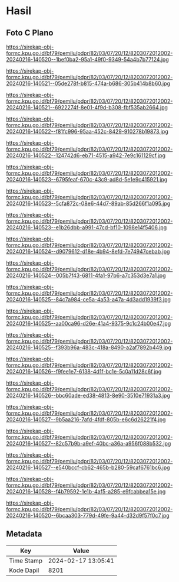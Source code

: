 # Hasil

## Foto C Plano

https://sirekap-obj-formc.kpu.go.id/bf79/pemilu/pdpr/82/03/07/20/12/8203072012002-20240216-140520--1bef0ba2-95a1-49f0-9349-54a4b7b77124.jpg

https://sirekap-obj-formc.kpu.go.id/bf79/pemilu/pdpr/82/03/07/20/12/8203072012002-20240216-140521--05de278f-b815-474a-b686-305b414b8b60.jpg

https://sirekap-obj-formc.kpu.go.id/bf79/pemilu/pdpr/82/03/07/20/12/8203072012002-20240216-140521--6922274f-8e01-4f9d-b308-fbf535ab2664.jpg

https://sirekap-obj-formc.kpu.go.id/bf79/pemilu/pdpr/82/03/07/20/12/8203072012002-20240216-140522--f81fc996-95aa-452c-8429-910278b19873.jpg

https://sirekap-obj-formc.kpu.go.id/bf79/pemilu/pdpr/82/03/07/20/12/8203072012002-20240216-140522--124742d6-eb71-4515-a942-7e9c161129cf.jpg

https://sirekap-obj-formc.kpu.go.id/bf79/pemilu/pdpr/82/03/07/20/12/8203072012002-20240216-140523--6795feaf-670c-43c9-ad8d-5e1e9c415921.jpg

https://sirekap-obj-formc.kpu.go.id/bf79/pemilu/pdpr/82/03/07/20/12/8203072012002-20240216-140523--5cfa872c-08e6-44d7-89ab-85d266f1a095.jpg

https://sirekap-obj-formc.kpu.go.id/bf79/pemilu/pdpr/82/03/07/20/12/8203072012002-20240216-140523--e1b26dbb-a991-47cd-bf10-1098e14f5406.jpg

https://sirekap-obj-formc.kpu.go.id/bf79/pemilu/pdpr/82/03/07/20/12/8203072012002-20240216-140524--d9079612-d18e-4b94-8efd-7e74947cebab.jpg

https://sirekap-obj-formc.kpu.go.id/bf79/pemilu/pdpr/82/03/07/20/12/8203072012002-20240216-140524--005b7f43-6811-4fa1-97b6-a7c353d3e7a1.jpg

https://sirekap-obj-formc.kpu.go.id/bf79/pemilu/pdpr/82/03/07/20/12/8203072012002-20240216-140525--84c7a984-ce5a-4a53-a47a-4d3add1939f3.jpg

https://sirekap-obj-formc.kpu.go.id/bf79/pemilu/pdpr/82/03/07/20/12/8203072012002-20240216-140525--aa00ca96-d26e-41a4-9375-9c1c24b00e47.jpg

https://sirekap-obj-formc.kpu.go.id/bf79/pemilu/pdpr/82/03/07/20/12/8203072012002-20240216-140525--f393b96a-483c-418a-8490-a2af7892b449.jpg

https://sirekap-obj-formc.kpu.go.id/bf79/pemilu/pdpr/82/03/07/20/12/8203072012002-20240216-140526--f9fee1e7-6138-4d1f-bc1e-5c0a11d28c6f.jpg

https://sirekap-obj-formc.kpu.go.id/bf79/pemilu/pdpr/82/03/07/20/12/8203072012002-20240216-140526--bbc60ade-ed38-4813-8e90-3510e71931a3.jpg

https://sirekap-obj-formc.kpu.go.id/bf79/pemilu/pdpr/82/03/07/20/12/8203072012002-20240216-140527--9b5aa216-7afd-4fdf-805b-e6c6d26221f4.jpg

https://sirekap-obj-formc.kpu.go.id/bf79/pemilu/pdpr/82/03/07/20/12/8203072012002-20240216-140527--82c57b9b-a9ef-40bc-a36a-a956f088b532.jpg

https://sirekap-obj-formc.kpu.go.id/bf79/pemilu/pdpr/82/03/07/20/12/8203072012002-20240216-140527--e540bccf-cb62-465b-b280-59caf6761bc6.jpg

https://sirekap-obj-formc.kpu.go.id/bf79/pemilu/pdpr/82/03/07/20/12/8203072012002-20240216-140528--f4b79592-1e1b-4af5-a285-e9fcabbea15e.jpg

https://sirekap-obj-formc.kpu.go.id/bf79/pemilu/pdpr/82/03/07/20/12/8203072012002-20240216-140520--6bcaa303-779d-49fe-9a44-d32d9f57f0c7.jpg


## Metadata

| Key        | Value               |
| ---------- | ------------------- |
| Time Stamp | 2024-02-17 13:05:41 |
| Kode Dapil | 8201                |



